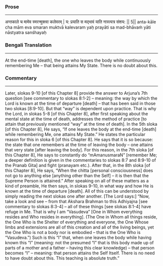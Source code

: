### Prose 
 --- 
अन्तकाले च मामेव स्मरन्मुक्त्वा कलेवरम् |
य: प्रयाति स मद्भावं याति नास्त्यत्र संशय: || 5||
anta-kāle cha mām eva smaran muktvā kalevaram
yaḥ prayāti sa mad-bhāvaṁ yāti nāstyatra sanśhayaḥ

### Bengali Translation 
 --- 
At the end-time [death], the one who leaves the body while continuously remembering Me – that being attains My State. There is no doubt about this.

### Commentary 
 --- 
Later, slokas 9-10 [of this Chapter 8] provide the answer to Arjuna’s 7th question [see commentary to slokas 8:1-2] – meaning: the way by which the Lord is known at the time of departure [death] – that has been said in those two slokas [8:9-10]. But that “way” is dependent upon practice. That is why the Lord, in slokas 5-8 [of this Chapter 8], after first speaking about the mental state at the time of death, addresses the method of practice [to attain that previously mentioned “way” at the time of death]. In the 5th sloka [of this Chapter 8], He says, “If one leaves the body at the end-time [death] while remembering Me, one attains My State.” He states the particular reason for this in sloka 6 [of this Chapter 8]. He says that it is so because: the state that one remembers at the time of leaving the body – one attains that very state [after leaving the body]. For this reason, in the 7th sloka [of this Chapter 8], He says to constantly do “mAmanusmaraN” [remember Me; a deeper definition is given in the commentaries to slokas 8:7 and 8:9-10 of the Pranab Gita] and fight (pranayam etc.). After that, in the 8th sloka [of this Chapter 8], He says, “When the chitta [personal consciousness] does not go to anything else [anything other than the Self] – it is then that the Supreme Person is attained.” After speaking on all of these matters as a kind of preamble, He then says, in slokas 9-10, in what way and how He is known at the time of departure [death]. All of this can be understood by simply reading the next slokas one after another. [The Lord says:] “Now, take a look and see – from that Akshara Brahman to this Adhiyajna [see commentary to slokas 8:3-4] – all of these things [see slokas 8:1-4] have refuge in Me. That is why I am “Vasudeva” [One in Whom everything resides and Who resides in everything]. (The One in Whom all things reside, the One Who is the Shelter of everything and everyone, the One Whose limbs and extensions are all of this creation and all of the living beings, yet the One Who is not a body nor is embodied – that is the One Who is “Vasudeva.”) Such is this “I” that, when one leaves the body while having known this “I” (meaning: not the presumed “I” that is this body made up of parts of a mother and a father – having this clear knowledge) – that person becomes “I” – meaning: that person attains the Self Itself. There is no need to have doubt about this. This teaching is absolute truth.”
